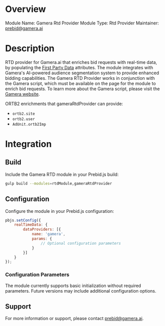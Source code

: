 # Overview

Module Name: Gamera Rtd Provider
Module Type: Rtd Provider
Maintainer: prebid@gamera.ai

# Description

RTD provider for Gamera.ai that enriches bid requests with real-time data, by populating the [First Party Data](https://docs.prebid.org/features/firstPartyData.html) attributes.
The module integrates with Gamera's AI-powered audience segmentation system to provide enhanced bidding capabilities.
The Gamera RTD Provider works in conjunction with the Gamera script, which must be available on the page for the module to enrich bid requests. To learn more about the Gamera script, please visit the [Gamera website](https://gamera.ai/).

ORTB2 enrichments that gameraRtdProvider can provide:
 * `ortb2.site`
 * `ortb2.user`
 * `AdUnit.ortb2Imp`

# Integration

## Build

Include the Gamera RTD module in your Prebid.js build:

```bash
gulp build --modules=rtdModule,gameraRtdProvider
```

## Configuration

Configure the module in your Prebid.js configuration:

```javascript
pbjs.setConfig({
    realTimeData: {
        dataProviders: [{
            name: 'gamera',
            params: {
                // Optional configuration parameters
            }
        }]
    }
});
```

### Configuration Parameters

The module currently supports basic initialization without required parameters. Future versions may include additional configuration options.

## Support

For more information or support, please contact prebid@gamera.ai.
